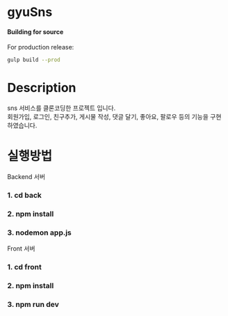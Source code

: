 # gyuSns

#### Building for source

For production release:

```sh
gulp build --prod
```
<h1>Description</h1>
<span>sns 서비스를 클론코딩한 프로젝트 입니다.</span>
<br/>
<span>회원가입, 로그인, 친구추가, 게시물 작성, 댓글 달기, 좋아요, 팔로우 등의 기능을 구현하였습니다.</span>


<h1>실행방법</h1>
<span>Backend 서버<span>
<h3>1. cd back</h3>
<h3>2. npm install</h3>
<h3>3. nodemon app.js</h3>
  
 <span>Front 서버</span>
<h3>1. cd front</h3>
<h3>2. npm install</h3>
<h3>3. npm run dev</h3>
  
 
